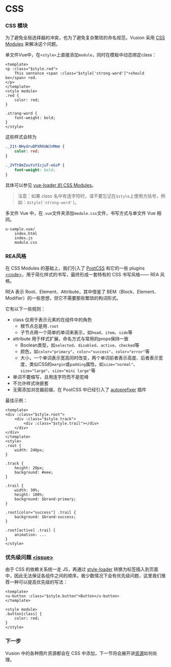 # CSS

### CSS 模块

为了避免全局选择器的冲突，也为了避免复杂繁琐的命名规范，Vusion 采用 [CSS Modules](https://github.com/css-modules/css-modules) 来解决这个问题。

单文件Vue中，在`<style>`上直接添加`module`，同时在模板中动态绑定class：

``` vue
<template>
<p :class="$style.red">
    This sentence <span :class="$style['strong-word']">should be</span> red.
</p>
</template>
<style module>
.red {
    color: red;
}

.strong-word {
    font-weight: bold;
}
</style>
```

这些样式会转为

``` css
._21t-NHydruDPXRXUWJnMmm {
    color: red;
}

._2VTt8mZxuYxYIcjuT-eGzP {
    font-weight: bold;
}
```

具体可以参见 [vue-loader 的 CSS Modules](https://vue-loader.vuejs.org/zh-cn/features/css-modules.html)。

> 注意：如果 class 名中有连字符时，请不要忘记在`$style`上使用方括号，例如：`$style['strong-word']`。

多文件 Vue 中，在`.vue`文件夹添加`module.css`文件，书写方式与单文件 Vue 相同。

```
u-sample.vue/
    index.html
    index.js
    module.css
```

### REA风格

在 CSS Modules 的基础上，我们引入了 [PostCSS](https://github.com/postcss/postcss) 和它的一些 plugins [\<code\>](https://github.com/vusion/vusion-cli/blob/master/webpack/base.js#L13)，用于简化样式的书写，最终形成一套特有的 CSS 书写风格—— REA 风格。

REA 表示 Root、Element、Attribute，其中借鉴了 BEM（Block、Element、Modifier）的一些思想，但它不需要那些繁琐的构词形式。

它有以下一些规则：

- class 仅用于表示元素的在组件中的角色
    - 根节点总是用`.root`
    - 子节点用一个简单的单词来表示，如`head`、`item`、`side`等
- attribute 用于样式扩展，命名方式与常用的props保持一致
    - Boolean类型，如`selected`、`disabled`、`active`、`checked`等
    - 颜色，如`color="primary"`、`color="success"`、`color="error"`等
    - 大小，一个单词表示宽高同时改变，两个单词前者表示高度、后者表示宽度，类似CSS的`margin`或`padding`属性。如`size="normal"`、`size="large"`、`size="mini large"`等
- 单词不要缩写，且用连字符而不是驼峰
- 不允许样式块嵌套
- 无需添加浏览器前缀，在 PostCSS 中已经引入了 [autoprefixer](https://github.com/postcss/autoprefixer) 插件

最佳示例：

``` xhtml
<template>
<div :class="$style.root">
    <div :class="$style.track">
        <div :class="$style.trail"></div>
    </div>
</div>
</template>
<style>
.root {
    width: 240px;
}

.track {
    height: 20px;
    background: #eee;
}

.trail {
    width: 30%;
    height: 100%;
    background: $brand-primary;
}

.root[color="success"] .trail {
    background: $brand-success;
}

.root[active] .trail {
    animation: ...
}
</style>
```

### 优先级问题 [\<issue\>](https://github.com/vusion/vusion-cli/issues/21)

由于 CSS 的依赖关系统一走 JS，再通过 [style-loader](https://github.com/webpack-contrib/style-loader) 转换为标签插入到页面中，因此无法保证各组件之间的顺序。极少数情况下会有优先级问题，这里我们推荐一种可以提高优先级的写法：

``` xhtml
<template>
<u-button :class="$style.button">Button</u-button>
</template>

<style module>
.button[class] {
    color: red;
}
</style>
```

### 下一步

Vusion 中的各种图片资源都会在 CSS 中添加，下一节将会展开讲[资源](/guides/assets)如何处理。
